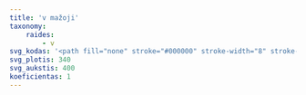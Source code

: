 ```yaml
---
title: 'v mažoji'
taxonomy:
    raides:
        - v
svg_kodas: '<path fill="none" stroke="#000000" stroke-width="8" stroke-linecap="round" stroke-linejoin="round" stroke-miterlimit="10" d="M155.4,234.5c12.9-15.2,30.2-32.2,50.1-45.5s30.5,3.2,19.8,20.6c-13.9,22.5-35.4,63-36.4,77.1c-2.5,36.7,34.8,15.6,61.6-20.5c19.1-25.7,28.9-55.5,25.6-67.5c4.9,13.3,38.9-1.6,47.6-16.9"/>'
svg_plotis: 340
svg_aukstis: 400
koeficientas: 1
---
```


